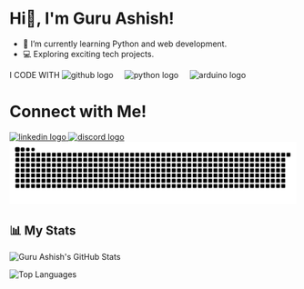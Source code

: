 # Hi👋, I'm Guru Ashish! 

- 🌱 I’m currently learning Python and web development.
- 💻 Exploring exciting tech projects.

I CODE WITH
<img src="https://cdn.jsdelivr.net/gh/devicons/devicon/icons/github/github-original.svg" height="40" alt="github logo"  />
  <img width="12" />
 <img src="https://cdn.jsdelivr.net/gh/devicons/devicon/icons/python/python-original.svg" height="40" alt="python logo"  />
  <img width="12" />
  <img src="https://cdn.jsdelivr.net/gh/devicons/devicon/icons/arduino/arduino-original.svg" height="40" alt="arduino logo"  />
  <img width="12" />

# Connect with Me!
<div align="left">
  <a href="https://www.linkedin.com/in/guru-ashish-patnaik-b689b6325/" target="_blank">
    <img src="https://img.shields.io/static/v1?message=LinkedIn&logo=linkedin&label=&color=0077B5&logoColor=white&labelColor=&style=flat" height="40" alt="linkedin logo"  />
  </a>
  <a href="https://discordapp.com/users/y762013746687115343" target="_blank">
    <img src="https://img.shields.io/static/v1?message=Discord&logo=discord&label=&color=7289DA&logoColor=white&labelColor=&style=flat" height="40" alt="discord logo"  />
  </a>
</div>
<img src="https://github.com/guruashish-dev/guruashish-dev/blob/output/snake.svg" alt="Snake animation" />

## 📊 My Stats

![Guru Ashish's GitHub Stats](https://github-readme-stats.vercel.app/api?username=guruashish-dev&show_icons=true&theme=radical)

![Top Languages](https://github-readme-stats.vercel.app/api/top-langs/?username=guruashish-dev&layout=compact&theme=radical)
